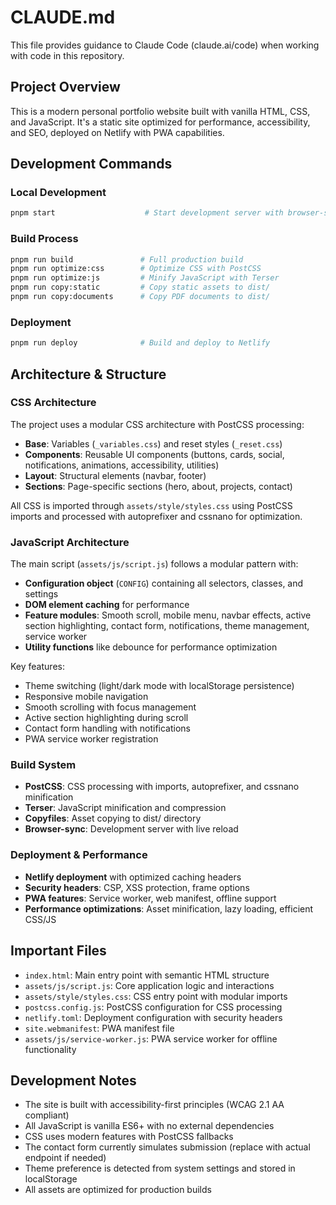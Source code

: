 # CLAUDE.md

This file provides guidance to Claude Code (claude.ai/code) when working with code in this repository.

## Project Overview

This is a modern personal portfolio website built with vanilla HTML, CSS, and JavaScript. It's a static site optimized for performance, accessibility, and SEO, deployed on Netlify with PWA capabilities.

## Development Commands

### Local Development
```bash
pnpm start                    # Start development server with browser-sync
```

### Build Process
```bash
pnpm run build               # Full production build
pnpm run optimize:css        # Optimize CSS with PostCSS
pnpm run optimize:js         # Minify JavaScript with Terser
pnpm run copy:static         # Copy static assets to dist/
pnpm run copy:documents      # Copy PDF documents to dist/
```

### Deployment
```bash
pnpm run deploy              # Build and deploy to Netlify
```

## Architecture & Structure

### CSS Architecture
The project uses a modular CSS architecture with PostCSS processing:

- **Base**: Variables (`_variables.css`) and reset styles (`_reset.css`)
- **Components**: Reusable UI components (buttons, cards, social, notifications, animations, accessibility, utilities)
- **Layout**: Structural elements (navbar, footer)
- **Sections**: Page-specific sections (hero, about, projects, contact)

All CSS is imported through `assets/style/styles.css` using PostCSS imports and processed with autoprefixer and cssnano for optimization.

### JavaScript Architecture
The main script (`assets/js/script.js`) follows a modular pattern with:

- **Configuration object** (`CONFIG`) containing all selectors, classes, and settings
- **DOM element caching** for performance
- **Feature modules**: Smooth scroll, mobile menu, navbar effects, active section highlighting, contact form, notifications, theme management, service worker
- **Utility functions** like debounce for performance optimization

Key features:
- Theme switching (light/dark mode with localStorage persistence)
- Responsive mobile navigation
- Smooth scrolling with focus management
- Active section highlighting during scroll
- Contact form handling with notifications
- PWA service worker registration

### Build System
- **PostCSS**: CSS processing with imports, autoprefixer, and cssnano minification
- **Terser**: JavaScript minification and compression
- **Copyfiles**: Asset copying to dist/ directory
- **Browser-sync**: Development server with live reload

### Deployment & Performance
- **Netlify deployment** with optimized caching headers
- **Security headers**: CSP, XSS protection, frame options
- **PWA features**: Service worker, web manifest, offline support
- **Performance optimizations**: Asset minification, lazy loading, efficient CSS/JS

## Important Files

- `index.html`: Main entry point with semantic HTML structure
- `assets/js/script.js`: Core application logic and interactions
- `assets/style/styles.css`: CSS entry point with modular imports
- `postcss.config.js`: PostCSS configuration for CSS processing
- `netlify.toml`: Deployment configuration with security headers
- `site.webmanifest`: PWA manifest file
- `assets/js/service-worker.js`: PWA service worker for offline functionality

## Development Notes

- The site is built with accessibility-first principles (WCAG 2.1 AA compliant)
- All JavaScript is vanilla ES6+ with no external dependencies
- CSS uses modern features with PostCSS fallbacks
- The contact form currently simulates submission (replace with actual endpoint if needed)
- Theme preference is detected from system settings and stored in localStorage
- All assets are optimized for production builds